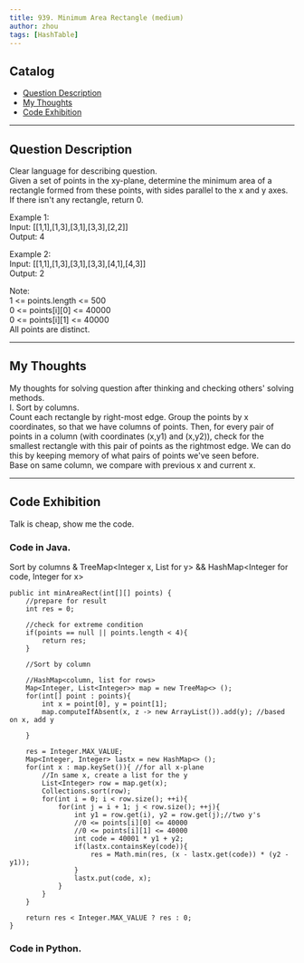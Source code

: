 ```yaml
---
title: 939. Minimum Area Rectangle (medium)                  
author: zhou      
tags: [HashTable]          
---
```


       

## Catalog  
+ [Question Description](#partI)
+ [My Thoughts](#partII)
+ [Code Exhibition](#partIII)

----------------------------------

## Question Description
Clear language for describing question.    
Given a set of points in the xy-plane, determine the minimum area of a rectangle formed from these points, with sides parallel to the x and y axes.         
If there isn't any rectangle, return 0.      

Example 1:    
Input: [[1,1],[1,3],[3,1],[3,3],[2,2]]     
Output: 4    

Example 2:    
Input: [[1,1],[1,3],[3,1],[3,3],[4,1],[4,3]]    
Output: 2     

Note:     
1 <= points.length <= 500    
0 <= points[i][0] <= 40000   
0 <= points[i][1] <= 40000   
All points are distinct.     



----------------------------------

## My Thoughts
My thoughts for solving question after thinking and checking others' solving methods.        
I. Sort by columns.     
Count each rectangle by right-most edge. Group the points by x coordinates, so that we have columns of points. Then, for every pair of points in a column (with coordinates (x,y1) and (x,y2)), check for the smallest rectangle with this pair of points as the rightmost edge. We can do this by keeping memory of what pairs of points we've seen before.        
Base on same column, we compare with previous x and current x.     






----------------------------------

## Code Exhibition
Talk is cheap, show me the code.    
### Code in Java.     
Sort by columns & TreeMap<Integer x, List for y> && HashMap<Integer for code, Integer for x>     

    public int minAreaRect(int[][] points) {
        //prepare for result    
        int res = 0;
        
        //check for extreme condition
        if(points == null || points.length < 4){
            return res;
        }
        
        //Sort by column
        
        //HashMap<column, list for rows>
        Map<Integer, List<Integer>> map = new TreeMap<> ();
        for(int[] point : points){
            int x = point[0], y = point[1];
            map.computeIfAbsent(x, z -> new ArrayList()).add(y); //based on x, add y
            
        }
        
        res = Integer.MAX_VALUE;
        Map<Integer, Integer> lastx = new HashMap<> ();
        for(int x : map.keySet()){ //for all x-plane
            //In same x, create a list for the y
            List<Integer> row = map.get(x);
            Collections.sort(row);
            for(int i = 0; i < row.size(); ++i){
                for(int j = i + 1; j < row.size(); ++j){
                    int y1 = row.get(i), y2 = row.get(j);//two y's
                    //0 <= points[i][0] <= 40000
                    //0 <= points[i][1] <= 40000
                    int code = 40001 * y1 + y2;
                    if(lastx.containsKey(code)){
                        res = Math.min(res, (x - lastx.get(code)) * (y2 - y1));
                    }
                    lastx.put(code, x);
                }
            }
        }
        
        return res < Integer.MAX_VALUE ? res : 0;
    }



### Code in Python.   




